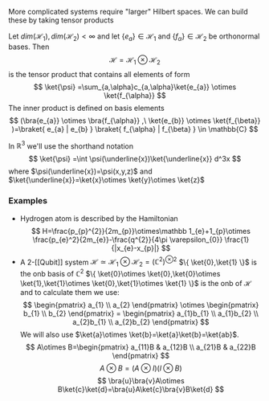 More complicated systems require "larger" Hilbert spaces. 
We can build these by taking tensor products

Let $dim(\mathcal{H}_{1}),dim(\mathcal{H}_{2})<\infty$ and let $\{ e_{a} \}\in \mathcal{H}_{1}$ and $\{ f_{\alpha} \}\in \mathcal{H}_{2}$ be orthonormal bases.
Then
$$
\mathcal{H}=\mathcal{H}_{1}\otimes  \mathcal{H}_{2}
$$
is the tensor product that contains all elements of form
$$
\ket{\psi} =\sum_{a,\alpha}c_{a,\alpha}\ket{e_{a}} \otimes  \ket{f_{\alpha}}
$$
The inner product is defined on basis elements
$$
(\bra{e_{a}} \otimes  \bra{f_{\alpha}} ,\ \ket{e_{b}} \otimes  \ket{f_{\beta}} )=\braket{ e_{a} | e_{b} } \braket{ f_{\alpha} | f_{\beta} } \in \mathbb{C}
$$


In $\mathbb{R}^3$ we'll use the shorthand notation 
$$
\ket{\psi} =\int \psi(\underline{x})\ket{\underline{x}} d^3x
$$
where $\psi(\underline{x})=\psi(x,y,z)$ and $\ket{\underline{x}}=\ket{x}\otimes \ket{y}\otimes \ket{z}$


### Examples
- Hydrogen atom is described by the Hamiltonian
$$
H=\frac{p_{p}^{2}}{2m_{p}}\otimes\mathbb 1_{e}+1_{p}\otimes \frac{p_{e}^2}{2m_{e}}-\frac{q^{2}}{4\pi \varepsilon_{0}} \frac{1}{|x_{e}-x_{p}|}
$$
- A 2-[[Qubit]] system $\mathcal{H}\simeq \mathcal{H}_{1}\otimes \mathcal{H}_{2}=(\mathbb{C}^{2})^{\otimes 2}$
$\{ \ket{0},\ket{1} \}$ is the onb basis of $\mathbb{C}^2$
$\{ \ket{0}\otimes \ket{0},\ket{0}\otimes \ket{1},\ket{1}\otimes \ket{0},\ket{1}\otimes \ket{1} \}$ is the onb of $\mathcal{H}$
and to calculate them we use:
$$
\begin{pmatrix}
a_{1} \\
a_{2}
\end{pmatrix}
\otimes 
\begin{pmatrix}
b_{1} \\
b_{2}
\end{pmatrix}
=
\begin{pmatrix}
a_{1}b_{1} \\
a_{1}b_{2} \\
a_{2}b_{1} \\
a_{2}b_{2} 
\end{pmatrix}
$$
We will also use $\ket{a}\otimes \ket{b}=\ket{a}\ket{b}=\ket{ab}$.
$$
A\otimes B=\begin{pmatrix}
a_{11}B & a_{12}B \\
 a_{21}B & a_{22}B
\end{pmatrix}
$$
$$
A\otimes B=(A\otimes I)(I\otimes B)
$$
$$
\bra{u}\bra{v}A\otimes B\ket{c}\ket{d}=\bra{u}A\ket{c}\bra{v}B\ket{d}
$$
